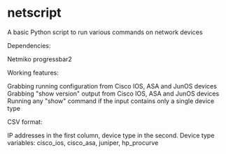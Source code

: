 # netscript
A basic Python script to run various commands on network devices


Dependencies:

Netmiko
progressbar2


Working features:

Grabbing running configuration from Cisco IOS, ASA and JunOS devices
Grabbing "show version" output from Cisco IOS, ASA and JunOS devices
Running any "show" command if the input contains only a single device type

CSV format:

IP addresses in the first column, device type in the second.
Device type variables: cisco_ios, cisco_asa, juniper, hp_procurve
